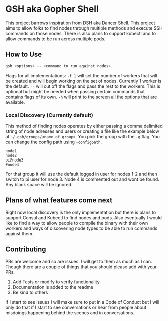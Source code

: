 # GSH aka Gopher Shell

This project barrows inspiration from DSH aka Dancer Shell. This project aims to allow folks to find nodes through multiple methods and execute SSH commands on those nodes. There is also plans to support kubectl and to allow commands to be run across multiple pods.

## How to Use

```bash
gsh <options> -- <command to run against nodes>
```

Flags for all implementations:
`-f 1` will set the number of workers that will be created and will begin working on the set of nodes. Currently 1 worker is the default.
`--` will cut off the flags and pass the rest to the workers. This is optional but might be needed when passing certain commands that contains flags of its own.
`-h` will print to the screen all the options that are available.

### Local Discovery (Currently default)

This method of finding nodes operates by either passing a comma delimited string of node adresses and users or creating a file like the example below at `~/.gsh/groups/<name of group>`. You pick the group with the `-g` flag. You can change the config path using `-configpath`. 

```text
node1
node2
pi@node3
#node4
```

For that group it will use the default logged in user for nodes 1-2 and then switch to pi user for node 3. Node 4 is commented out and wont be found. Any blank space will be ignored. 

## Plans of what features come next

Right now local discovery is the only implementation but there is plans to support Consul and Kubectl to find nodes and pods. Also eventually I would like to find a way to allow people to compile the binary with their own workers and ways of discovering node types to be able to run commands against them.

## Contributing

PRs are welcome and so are issues. I will get to them as much as I can. Though there are a couple of things that you should please add with your PRs.

1. Add Tests or modify to verify functionality
2. Documentation is added to the readme
3. Be kind to others

If I start to see issues I will make sure to put in a Code of Conduct but I will only do that if I start to see conversations or hear from people about misdoings happening behind the scenes and in conversations.
